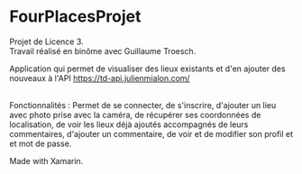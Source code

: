 # FourPlacesProjet
Projet de Licence 3. <br>
Travail réalisé en binôme avec Guillaume Troesch. <br>

Application qui permet de visualiser des lieux existants et d'en ajouter des nouveaux à l'API <a href='https://td-api.julienmialon.com/'>https://td-api.julienmialon.com/<a>

<br>
Fonctionnalités : Permet de se connecter, de s'inscrire, d'ajouter un lieu avec photo prise avec la caméra,
de récupérer ses coordonnées de localisation, de voir les lieux déjà ajoutés accompagnés de leurs commentaires, d'ajouter un 
commentaire, de voir et de modifier son profil et et mot de passe.

Made with Xamarin.
